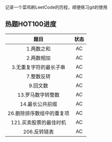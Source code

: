 记录一个菜鸡刷LeetCode的历程，顺便练习git的使用


## 热题HOT100进度
| 题目            | 状态  |
|:-------------:|:---:|
| 1\.两数之和       | AC  |
| 2\.两数相加       | AC  |
| 3\.无重复字符的最长子串 | AC  |
| 7\.整数反转       | AC  |
| 9\.回文数       | AC  |
| 13\.罗马数字转整数       | AC  |
| 14\.最长公共前缀       | AC  |
| 26\.删除排序数组中的重复项       | AC  |
| 121\.买卖股票的最佳时机       | AC  |
| 206\.反转链表       | AC  |